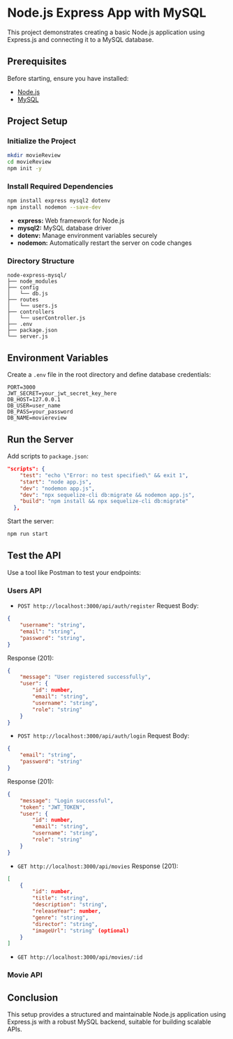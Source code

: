 # Node.js Express App with MySQL

This project demonstrates creating a basic Node.js application using Express.js and connecting it to a MySQL database.

## Prerequisites

Before starting, ensure you have installed:

- [Node.js](https://nodejs.org/en/download/)
- [MySQL](https://dev.mysql.com/downloads/mysql/)

## Project Setup

### Initialize the Project

```bash
mkdir movieReview
cd movieReview
npm init -y
```

### Install Required Dependencies

```bash
npm install express mysql2 dotenv
npm install nodemon --save-dev
```

- **express:** Web framework for Node.js
- **mysql2:** MySQL database driver
- **dotenv:** Manage environment variables securely
- **nodemon:** Automatically restart the server on code changes

### Directory Structure

```
node-express-mysql/
├── node_modules
├── config
│   └── db.js
├── routes
│   └── users.js
├── controllers
│   └── userController.js
├── .env
├── package.json
└── server.js
```

## Environment Variables

Create a `.env` file in the root directory and define database credentials:

```env
PORT=3000
JWT_SECRET=your_jwt_secret_key_here
DB_HOST=127.0.0.1
DB_USER=user_name
DB_PASS=your_password
DB_NAME=moviereview
```



## Run the Server

Add scripts to `package.json`:

```json
"scripts": {
    "test": "echo \"Error: no test specified\" && exit 1",
    "start": "node app.js",
    "dev": "nodemon app.js",
    "dev": "npx sequelize-cli db:migrate && nodemon app.js",
    "build": "npm install && npx sequelize-cli db:migrate"
  },
```

Start the server:

```bash
npm run start
```

## Test the API

Use a tool like Postman  to test your endpoints:

### Users API
- `POST http://localhost:3000/api/auth/register`
Request Body:
```json
{
    "username": "string",
    "email": "string",
    "password": "string",
}
```
Response (201):
```json
{
    "message": "User registered successfully",
    "user": {
        "id": number,
        "email": "string",
        "username": "string",
        "role": "string"
    }
}
```

- `POST http://localhost:3000/api/auth/login`
Request Body:
```json
{
    "email": "string",
    "password": "string"
}
```
Response (201):
```json
{
    "message": "Login successful",
    "token": "JWT_TOKEN",
    "user": {
        "id": number,
        "email": "string",
        "username": "string",
        "role": "string"
    }
}
```
- `GET http://localhost:3000/api/movies`
Response (201):
```json
[
    {
        "id": number,
        "title": "string",
        "description": "string",
        "releaseYear": number,
        "genre": "string",
        "director": "string",
        "imageUrl": "string" (optional)
    }
]
```

- `GET http://localhost:3000/api/movies/:id`

### Movie API
## Conclusion

This setup provides a structured and maintainable Node.js application using Express.js with a robust MySQL backend, suitable for building scalable APIs.


